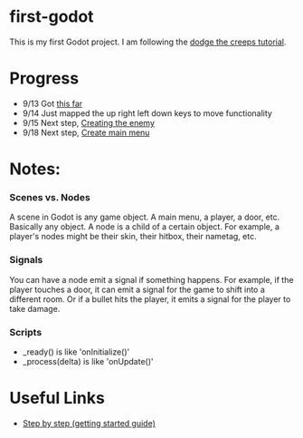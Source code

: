 # first-godot

This is my first Godot project. I am following the [dodge the creeps tutorial](https://docs.godotengine.org/en/stable/getting_started/first_2d_game).

# Progress
- 9/13 Got [this far](https://docs.godotengine.org/en/stable/getting_started/first_2d_game/03.coding_the_player.html)
- 9/14 Just mapped the up right left down keys to move functionality
- 9/15 Next step, [Creating the enemy](https://docs.godotengine.org/en/stable/getting_started/first_2d_game/04.creating_the_enemy.html)
- 9/18 Next step, [Create main menu](https://docs.godotengine.org/en/stable/getting_started/first_2d_game/06.heads_up_display.html)

# Notes:
### Scenes vs. Nodes
A scene in Godot is any game object. A main menu, a player, a door, etc. Basically any object. A node is a child of a certain object. For example, a player's nodes might be their skin, their hitbox, their nametag, etc. 
### Signals
You can have a node emit a signal if something happens. For example, if the player touches a door, it can emit a signal for the game to shift into a different room. Or if a bullet hits the player, it emits a signal for the player to take damage. 
### Scripts
- _ready() is like 'onInitialize()'
- _process(delta) is like 'onUpdate()'

# Useful Links
- [Step by step (getting started guide)](https://docs.godotengine.org/en/stable/getting_started/step_by_step/index.html)
